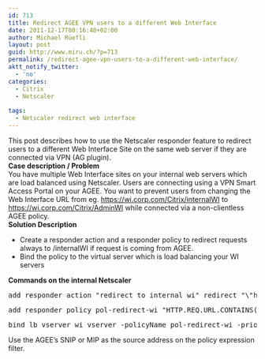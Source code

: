 ```yaml
---
id: 713
title: Redirect AGEE VPN users to a different Web Interface
date: 2011-12-17T00:16:48+02:00
author: Michael Rüefli
layout: post
guid: http://www.miru.ch/?p=713
permalink: /redirect-agee-vpn-users-to-a-different-web-interface/
aktt_notify_twitter:
  - 'no'
categories:
  - Citrix
  - Netscaler
  
tags:
  - Netscaler redirect web interface
---
```

<div>
  This post describes how to use the Netscaler responder feature to redirect users to a different Web Interface Site on the same web server if they are connected via VPN (AG plugin).
</div>

<div>
  <strong>Case description / Problem</strong>
</div>

<div>
  You have multiple Web Interface sites on your internal web servers which are load balanced using Netscaler. Users are connecting using a VPN Smart Access Portal on your AGEE. You want to prevent users from changing the Web Interface URL from eg. <a href="https://wi.corp.com/Citrix/internalWI">https://wi.corp.com/Citrix/internalWI</a> to <a href="https://wi.corp.com/Citrix/internalWI">https://wi.corp.com/Citrix/AdminWI</a> while connected via a non-clientless AGEE policy.
</div>

<div>
  <strong>Solution Description</strong>
</div>

  * Create a responder action and a responder policy to redirect requests always to /internalWI if request is coming from AGEE.
  * Bind the policy to the virtual server which is load balancing your WI servers

<div>
  <strong>Commands on the internal Netscaler</strong>
</div>

<div>
  <span style="font-size: small;"> </span>
</div>

<pre>add responder action "redirect_to_internal_wi" redirect "\"https://wi.corp.com/internalWI\"" -bypassSafetyCheck YES</pre>

<pre>add responder policy pol-redirect-wi "HTTP.REQ.URL.CONTAINS(\"/adminWI\") && CLIENT.IP.SRC.EQ(10.10.1.95)" "redirect_to_internal_wi"</pre>

<pre>bind lb vserver wi_vserver -policyName pol-redirect-wi -priority 100 -gotoPriorityExpression END</pre>

<div>
  Use the AGEE&#8217;s SNIP or MIP as the source address on the policy expression filter.
</div>